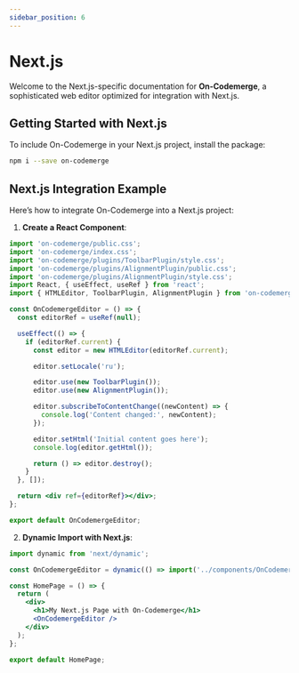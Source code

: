 ```yaml
---
sidebar_position: 6
---
```


# Next.js

Welcome to the Next.js-specific documentation for **On-Codemerge**, a sophisticated web editor optimized for integration with Next.js.

## Getting Started with Next.js

To include On-Codemerge in your Next.js project, install the package:

```bash
npm i --save on-codemerge
```

## Next.js Integration Example

Here’s how to integrate On-Codemerge into a Next.js project:

1. **Create a React Component**:

```jsx title="components/OnCodemergeEditor.jsx"
import 'on-codemerge/public.css';
import 'on-codemerge/index.css';
import 'on-codemerge/plugins/ToolbarPlugin/style.css';
import 'on-codemerge/plugins/AlignmentPlugin/public.css';
import 'on-codemerge/plugins/AlignmentPlugin/style.css';
import React, { useEffect, useRef } from 'react';
import { HTMLEditor, ToolbarPlugin, AlignmentPlugin } from 'on-codemerge';

const OnCodemergeEditor = () => {
  const editorRef = useRef(null);

  useEffect(() => {
    if (editorRef.current) {
      const editor = new HTMLEditor(editorRef.current);

      editor.setLocale('ru');

      editor.use(new ToolbarPlugin());
      editor.use(new AlignmentPlugin());

      editor.subscribeToContentChange((newContent) => {
        console.log('Content changed:', newContent);
      });

      editor.setHtml('Initial content goes here');
      console.log(editor.getHtml());

      return () => editor.destroy();
    }
  }, []);

  return <div ref={editorRef}></div>;
};

export default OnCodemergeEditor;
```

2. **Dynamic Import with Next.js**:

```jsx title="pages/index.jsx"
import dynamic from 'next/dynamic';

const OnCodemergeEditor = dynamic(() => import('../components/OnCodemergeEditor'), { ssr: false });

const HomePage = () => {
  return (
    <div>
      <h1>My Next.js Page with On-Codemerge</h1>
      <OnCodemergeEditor />
    </div>
  );
};

export default HomePage;
```
